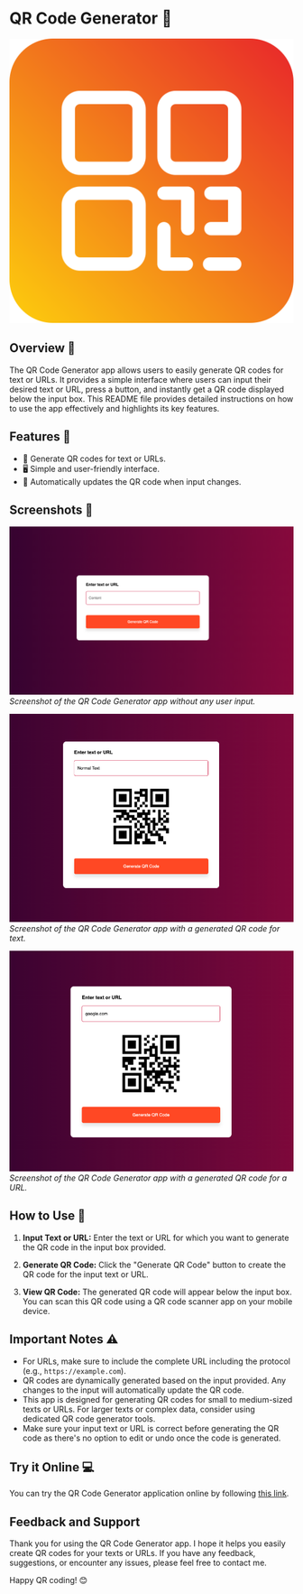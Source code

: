 # QR Code Generator 📲

![QR Code Generator](img/ico.png)

## Overview 🌟

The QR Code Generator app allows users to easily generate QR codes for text or URLs. It provides a simple interface where users can input their desired text or URL, press a button, and instantly get a QR code displayed below the input box. This README file provides detailed instructions on how to use the app effectively and highlights its key features.

## Features 🚀

- 📲 Generate QR codes for text or URLs.
- 🖥️ Simple and user-friendly interface.
- 🔄 Automatically updates the QR code when input changes.

## Screenshots 📸

![Screenshot 1](screenshots/scr_1.png)
*Screenshot of the QR Code Generator app without any user input.*

![Screenshot 2](screenshots/scr_2.png)
*Screenshot of the QR Code Generator app with a generated QR code for text.*

![Screenshot 3](screenshots/scr_3.png)
*Screenshot of the QR Code Generator app with a generated QR code for a URL.*

## How to Use 📖

1. **Input Text or URL:** Enter the text or URL for which you want to generate the QR code in the input box provided.

2. **Generate QR Code:** Click the "Generate QR Code" button to create the QR code for the input text or URL.

3. **View QR Code:** The generated QR code will appear below the input box. You can scan this QR code using a QR code scanner app on your mobile device.

## Important Notes ⚠️

- For URLs, make sure to include the complete URL including the protocol (e.g., `https://example.com`).
- QR codes are dynamically generated based on the input provided. Any changes to the input will automatically update the QR code.
- This app is designed for generating QR codes for small to medium-sized texts or URLs. For larger texts or complex data, consider using dedicated QR code generator tools.
- Make sure your input text or URL is correct before generating the QR code as there's no option to edit or undo once the code is generated.

## Try it Online 💻

You can try the QR Code Generator application online by following [this link]().

## Feedback and Support

Thank you for using the QR Code Generator app. I hope it helps you easily create QR codes for your texts or URLs. If you have any feedback, suggestions, or encounter any issues, please feel free to contact me.

Happy QR coding! 😊
